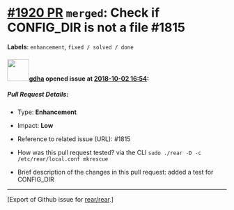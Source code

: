 [\#1920 PR](https://github.com/rear/rear/pull/1920) `merged`: Check if CONFIG\_DIR is not a file \#1815
=======================================================================================================

**Labels**: `enhancement`, `fixed / solved / done`

#### <img src="https://avatars.githubusercontent.com/u/888633?u=cdaeb31efcc0048d3619651aa18dd4b76e636b21&v=4" width="50">[gdha](https://github.com/gdha) opened issue at [2018-10-02 16:54](https://github.com/rear/rear/pull/1920):

##### Pull Request Details:

-   Type: **Enhancement**

-   Impact: **Low**

-   Reference to related issue (URL): \#1815

-   How was this pull request tested? via the CLI
    `sudo ./rear -D -c /etc/rear/local.conf mkrescue`

-   Brief description of the changes in this pull request: added a test
    for CONFIG\_DIR

------------------------------------------------------------------------

\[Export of Github issue for
[rear/rear](https://github.com/rear/rear).\]

